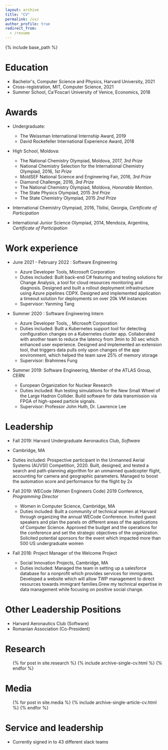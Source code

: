 ```yaml
---
layout: archive
title: "CV"
permalink: /cv/
author_profile: true
redirect_from:
  - /resume
---
```


{% include base_path %}

Education
======
* Bachelor's, Computer Science and Physics, Harvard University, 2021
* Cross-registration, MIT, Computer Science, 2021
* Summer School, Ca'Foscari University of Venice, Economics, 2018

Awards
======
* Undergraduate:
  * The Weissman International Internship Award, 2019
  * David Rockefeller International Experience Award, 2018

* High School, Moldova:
  * The National Chemistry Olympiad, Moldova, 2017, _3rd Prize_
  * National Chemistry Selection for the International Chemistry Olympiad, 2016, _1st Prize_
  * MoldSEF National Science and Engineering Fair, 2016, _3rd Prize_
  * Diamond Challenge, 2016, _3rd Prize_
  * The National Chemistry Olympiad, Moldova, _Honorable Mention_.
  * The State Physics Olympiad, 2015 _3rd Prize_ 
  * The State Chemistry Olympiad, 2015 _2nd Prize_

  
* International Chemistry Olympiad, 2016, Tbilisi, Georgia, _Certificate of Participation_
* International Junior Science Olympiad, 2014, Mendoza, Argentina, _Certificate of Participation_


Work experience
======

* June 2021 - February 2022 : Software Engineering
  * Azure Developer Tools, Microsoft Corporation
  * Duties included: Built back-end C# featuring and testing solutions for Change Analysis, a tool for cloud resources monitoring and diagnosis. Designed and built a rollout deployment infrastructure using Azure pipelines CDPX. Designed and implemented application a timeout solution for deployments on over 20k VM instances
  * Supervisor: Yanming Tang


* Summer 2020 : Software Engineering Intern
  * Azure Developer Tools, , Microsoft Corporation
  * Duties included: Built a Kubernetes support tool for detecting configuration changes on a Kubernetes cluster app. Collaborated with another team to reduce the latency from 3min to 30 sec which enhanced user experience. Designed and implemented an extension tool, that triggers data pulls only upon changes of the app environment, which helped the team save 25% of memory storage
  * Supervisor: Brahmnes Fung


* Summer 2019: Software Engineering, Member of the ATLAS Group, CERN
  * European Organization for Nuclear Research
  * Duties included: Run testing simulations for the New Small Wheel of the Large Hadron Collider. Build software for data transmission via FPGA of high-speed particle signals.
  * Supervisor: Professor John Huth, Dr. Lawrence Lee



Leadership 
======
* Fall 2019: Harvard Undergraduate Aeronautics Club, _Software_
* Cambridge, MA
* Duties included: Prospective participant in the Unmanned Aerial Systems (AUVSI) Competition, 2020. Built, designed, and tested a search and path-planning algorithm for an unmanned quadcopter flight, accounting for camera and geographic parameters. Managed to boost the automation score and performance for the flight by 2x


* Fall 2019: WECode (Women Engineers Code) 2019 Conference, _Programming Director_
  * Women in Computer Science, Cambridge, MA
  * Duties included: Built a community of technical women at Harvard through organizing the annual WECode Conference. Invited guest speakers and plan the panels on different areas of the applications of Computer Science. Approved the budget and the operations for the conference and set the strategic objectives of the organization. Solicited potential sponsors for the event which impacted more than 500 US undergraduate women


* Fall 2018: Project Manager of the Welcome Project
  * Social Innovation Projects, Cambridge, MA
  * Duties included: Managed the team in setting up a salesforce database for a nonprofit which provides services for immigrants. Developed a website which will allow TWP management to direct resources towards immigrant families.Grew my technical expertise in data management while focusing on positive social change.

Other Leadership Positions
======
* Harvard Aeronautics Club (Software)
* Romanian Association (Co-President)

<!--   
Programming Languages: C++, C, Python, R, React.js, HTML, ROOT, System Verilog
======
* Skill 1
* Skill 2
  * Sub-skill 2.1
  * Sub-skill 2.2
  * Sub-skill 2.3
* Skill 3 -->

Research
======
  <ul>{% for post in site.research %}
    {% include archive-single-cv.html %}
  {% endfor %}</ul>
  
Media
======
  <ul>{% for post in site.media %}
    {% include archive-single-article-cv.html %}
  {% endfor %}</ul>
  
<!-- Teaching
======
  <ul>{% for post in site.teaching %}
    {% include archive-single-cv.html %}
  {% endfor %}</ul>
   -->
Service and leadership
======
* Currently signed in to 43 different slack teams
